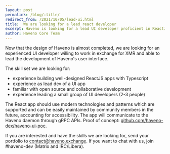 ```yaml
---
layout: post
permalink: /blog/:title/
redirect_from: /2021/10/05/lead-ui.html
title:  We are looking for a lead react developer
excerpt: Haveno is looking for a lead UI developer proficient in ReactJS and Typescript
author: Haveno Core Team
---
```


Now that the design of Haveno is almost completed, we are looking for an experienced UI developer willing to work in exchange for XMR and able to lead the development of Haveno's user interface.

The skill set we are looking for:

- experience building well-designed ReactJS apps with Typescript
- experience as lead dev of a UI app
- familiar with open source and collaborative development
- experience leading a small group of UI developers (2-3 people)

The React app should use modern technologies and patterns which are supported and can be easily maintained by community members in the future, accounting for accessibility. The app will communicate to the Haveno daemon through gRPC APIs. Proof of concept: [github.com/haveno-dex/haveno-ui-poc](https://github.com/haveno-dex/haveno-ui-poc).

If you are interested and have the skills we are looking for, send your portfolio to contact@haveno.exchange. If you want to chat with us, join #haveno-dev (Matrix and IRC/Libera).
